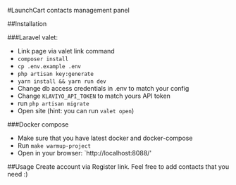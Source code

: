 #LaunchCart contacts management panel

##Installation

###Laravel valet:
* Link page via valet link command
* `composer install`
* `cp .env.example .env`
* `php artisan key:generate`
* `yarn install && yarn run dev`
* Change db access credentials in .env to match your config
* Change `KLAVIYO_API_TOKEN` to match yours API token
* run `php artisan migrate`
* Open site (hint: you can run `valet open`)


###Docker compose
* Make sure that you have latest docker and docker-compose
* Run `make warmup-project`
* Open in your browser: `http://localhost:8088/'


##Usage
Create account via Register link. Feel free to add contacts that you need :) 
